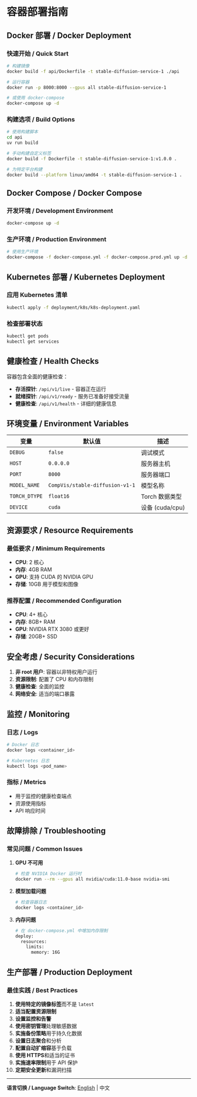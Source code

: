 # 容器部署指南

## Docker 部署 / Docker Deployment

### 快速开始 / Quick Start

```bash
# 构建镜像
docker build -f api/Dockerfile -t stable-diffusion-service-1 ./api

# 运行容器
docker run -p 8000:8000 --gpus all stable-diffusion-service-1

# 或使用 docker-compose
docker-compose up -d
```

### 构建选项 / Build Options

```bash
# 使用构建脚本
cd api
uv run build

# 手动构建自定义标签
docker build -f Dockerfile -t stable-diffusion-service-1:v1.0.0 .

# 为特定平台构建
docker build --platform linux/amd64 -t stable-diffusion-service-1 .
```

## Docker Compose / Docker Compose

### 开发环境 / Development Environment
```bash
docker-compose up -d
```

### 生产环境 / Production Environment
```bash
# 使用生产环境
docker-compose -f docker-compose.yml -f docker-compose.prod.yml up -d
```

## Kubernetes 部署 / Kubernetes Deployment

### 应用 Kubernetes 清单
```bash
kubectl apply -f deployment/k8s/k8s-deployment.yaml
```

### 检查部署状态
```bash
kubectl get pods
kubectl get services
```

## 健康检查 / Health Checks

容器包含全面的健康检查：

- **存活探针**: `/api/v1/live` - 容器正在运行
- **就绪探针**: `/api/v1/ready` - 服务已准备好接受流量
- **健康检查**: `/api/v1/health` - 详细的健康信息

## 环境变量 / Environment Variables

| 变量 | 默认值 | 描述 |
|------|--------|------|
| `DEBUG` | `false` | 调试模式 |
| `HOST` | `0.0.0.0` | 服务器主机 |
| `PORT` | `8000` | 服务器端口 |
| `MODEL_NAME` | `CompVis/stable-diffusion-v1-1` | 模型名称 |
| `TORCH_DTYPE` | `float16` | Torch 数据类型 |
| `DEVICE` | `cuda` | 设备 (cuda/cpu) |

## 资源要求 / Resource Requirements

### 最低要求 / Minimum Requirements
- **CPU**: 2 核心
- **内存**: 4GB RAM
- **GPU**: 支持 CUDA 的 NVIDIA GPU
- **存储**: 10GB 用于模型和图像

### 推荐配置 / Recommended Configuration
- **CPU**: 4+ 核心
- **内存**: 8GB+ RAM
- **GPU**: NVIDIA RTX 3080 或更好
- **存储**: 20GB+ SSD

## 安全考虑 / Security Considerations

1. **非 root 用户**: 容器以非特权用户运行
2. **资源限制**: 配置了 CPU 和内存限制
3. **健康检查**: 全面的监控
4. **网络安全**: 适当的端口暴露

## 监控 / Monitoring

### 日志 / Logs
```bash
# Docker 日志
docker logs <container_id>

# Kubernetes 日志
kubectl logs <pod_name>
```

### 指标 / Metrics
- 用于监控的健康检查端点
- 资源使用指标
- API 响应时间

## 故障排除 / Troubleshooting

### 常见问题 / Common Issues

1. **GPU 不可用**
   ```bash
   # 检查 NVIDIA Docker 运行时
   docker run --rm --gpus all nvidia/cuda:11.0-base nvidia-smi
   ```

2. **模型加载问题**
   ```bash
   # 检查容器日志
   docker logs <container_id>
   ```

3. **内存问题**
   ```bash
   # 在 docker-compose.yml 中增加内存限制
   deploy:
     resources:
       limits:
         memory: 16G
   ```

## 生产部署 / Production Deployment

### 最佳实践 / Best Practices

1. **使用特定的镜像标签**而不是 `latest`
2. **适当配置资源限制**
3. **设置监控和告警**
4. **使用密钥管理**处理敏感数据
5. **实施备份策略**用于持久化数据
6. **设置日志聚合**和分析
7. **配置自动扩缩容**基于负载
8. **使用 HTTPS**和适当的证书
9. **实施速率限制**用于 API 保护
10. **定期安全更新**和漏洞扫描

---

**语言切换 / Language Switch**: [English](CONTAINER.md) | 中文
